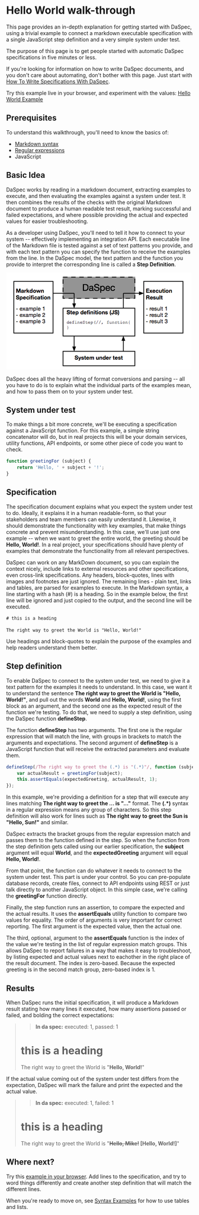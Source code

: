 # Hello World walk-through

This page provides an in-depth explanation for getting started with DaSpec, using a trivial example to connect a markdown executable specification with a single JavaScript step definition and a very simple system under test. 

The purpose of this page is to get people started with automatic DaSpec specifications in five minutes or less. 

If you're looking for information on how to write DaSpec documents, and you don't care about automating, don't bother with this page. Just start with [How To Write Specifications With DaSpec](how_to_write_specifications.md).

<div class="alert alert-block alert-success">
Try this example live in your browser, and experiment with the values: <a href="../examples/hello_world">Hello World Example</a>
</div>

## Prerequisites

To understand this walkthrough, you'll need to know the basics of:

* [Markdown syntax](https://github.com/adam-p/markdown-here/wiki/Markdown-Cheatsheet)
* [Regular expressions](https://developer.mozilla.org/en/docs/Web/JavaScript/Guide/Regular_Expressions)
* JavaScript

## Basic Idea

DaSpec works by reading in a markdown document, extracting examples to execute, and then evaluating the examples against a system under test. It then combines the results of the checks with the original Markdown document to produce a human readable test result, marking successful and failed expectations, and where possible providing the actual and expected values for easier troubleshooting. 

As a developer using DaSpec, you'll need to tell it how to connect to your system -- effectively implementing an integration API. Each executable line of the Markdown file is tested against a set of text patterns you provide, and with each text pattern you can specify the function to receive the examples from the line. In the DaSpec model, the text pattern and the function you provide to interpret the corresponding line is called a **Step Definition**.

![](images/daspec-flow.png)

DaSpec does all the heavy lifting of format conversions and parsing -- all you have to do is to explain what the individual parts of the examples mean, and how to pass them on to your system under test. 

## System under test

To make things a bit more concrete, we'll be executing a specification against a JavaScript function. For this example, a simple string concatenator will do, but in real projects this will be your domain services, utility functions, API endpoints, or some other piece of code you want to check. 

````javascript
function greetingFor (subject) {
	return 'Hello, ' + subject + '!';
}
````

## Specification

The specification document explains what you expect the system under test to do. Ideally, it explains it in a human readable-form, so that your stakeholders and team members can easily understand it. Likewise, it should demonstrate the functionality with key examples, that make things concrete and prevent misunderstanding. In this case, we'll use just one example -- when we want to greet the entire world, the greeting should be __Hello, World!__. In a real project, your specifications should have plenty of examples that demonstrate the functionality from all relevant perspectives.

DaSpec can work on any MarkDown document, so you can explain the context nicely, include links to external resources and other specifications, even cross-link specifications. Any headers, block-quotes, lines with images and footnotes are just ignored. The remaining lines - plain text, links and tables, are parsed for examples to execute. In the Markdown syntax, a line starting with a hash (#) is a heading. So in the example below, the first line will be ignored and just copied to the output, and the second line will be executed.


````
# this is a heading 

The right way to greet the World is "Hello, World!"

````

Use headings and block-quotes to explain the purpose of the examples and help readers understand them better.


## Step definition

To enable DaSpec to connect to the system under test, we need to give it a text pattern for the examples it needs to understand. In this case, we want it to understand the sentence __The right way to greet the World is "Hello, World!"__, and pull out the words __World__ and __Hello, World!__, using the first block as an argument, and the second one as the expected result of the function we're testing. To do that, we need to supply a step definition, using the DaSpec function __defineStep__. 

The function __defineStep__ has two arguments. The first one is the regular expression that will match the line, with groups in brackets to match the arguments and expectations. The second argument of __defineStep__ is a JavaScript function that will receive the extracted parameters and evaluate them.

````javascript
defineStep(/The right way to greet the (.*) is "(.*)"/, function (subject, expectedGreeting) {
	var actualResult = greetingFor(subject);
	this.assertEquals(expectedGreeting, actualResult, 1);
});
````

In this example, we're providing a definition for a step that will execute any lines matching __The right way to greet the ... is "..."__ format. The __(.*)__ syntax in a regular expression means any group of characters. So this step definition will also work for lines such as __The right way to greet the Sun is "Hello, Sun!"__ and similar. 

DaSpec extracts the bracket groups from the regular expression match and passes them to the function defined in the step. So when the function from the step definition gets called using our earlier specification, the __subject__ argument will equal __World__, and the __expectedGreeting__ argument will equal __Hello, World!__.

From that point, the function can do whatever it needs to connect to the system under test. This part is under your control. So you can pre-populate database records, create files, connect to API endpoints using REST or just talk directly to another JavaScript object. In this simple case, we're calling the __greetingFor__ function directly.

Finally, the step function runs an assertion, to compare the expected and the actual results. It uses the __assertEquals__ utility function to compare two values for equality. The order of arguments is very important for correct reporting. The first argument is the expected value, then the actual one. 

The third, optional, argument to the __assertEquals__ function is the index of the value we're testing in the list of regular expression match groups. This allows DaSpec to report failures in a way that makes it easy to troubleshoot, by listing expected and actual values next to eachother in the right place of the result document. The index is zero-based. Because the expected greeting is in the second match group, zero-based index is 1.  

## Results

When DaSpec runs the initial specification, it will produce a Markdown result stating how many lines it executed, how many assertions passed or failed, and bolding the correct expectations:

> > **In da spec:** executed: 1, passed: 1
>
> # this is a heading 
>
> The right way to greet the World is "**Hello, World!**"

If the actual value coming out of the system under test differs from the expectation, DaSpec will mark the failure and print the expected and the actual value.

> > **In da spec:** executed: 1, failed: 1
>
> # this is a heading
> 
> The right way to greet the World is "**<del>Hello, Mike!</del> [Hello, World!]**"

## Where next?

Try this [example in your browser](../examples/hello_world). Add lines to the specification, and try to word things differently and create another step definition that will match the different lines. 

When you're ready to move on, see [Syntax Examples](../examples) for how to use tables and lists.
